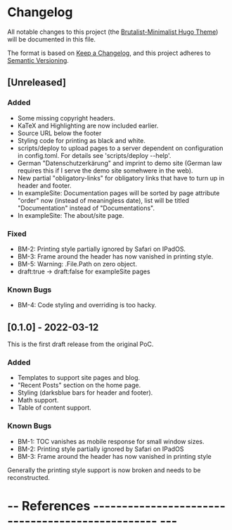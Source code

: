 # Changelog

All notable changes to this project (the [Brutalist-Minimalist Hugo
Theme][bm]) will be documented in this file.

The format is based on [Keep a Changelog][keepachangelog], and this
project adheres to [Semantic Versioning][semver].

## [Unreleased]

### Added

- Some missing copyright headers.
- KaTeX and Highlighting are now included earlier.
- Source URL below the footer
- Styling code for printing as black and white.
- scripts/deploy to upload pages to a server dependent on configuration in
  config.toml. For details see 'scripts/deploy --help'.
- German "Datenschutzerkärung" and imprint to demo site (German law
  requires this if I serve the demo site somehwere in the web).
- New partial "obligatory-links" for obligatory links that have to turn up
  in header and footer.
- In exampleSite: Documentation pages will be sorted by page attribute
  "order" now (instead of meaningless date), list will be titled
  "Documentation" instead of "Documentations".
- In exampleSite: The about/site page.

### Fixed

- BM-2: Printing style partially ignored by Safari on IPadOS.
- BM-3: Frame around the header has now vanished in printing style.
- BM-5: Warning: .File.Path on zero object.
- draft:true -> draft:false for exampleSite pages

### Known Bugs

- BM-4: Code styling and overriding is too hacky.

## [0.1.0] - 2022-03-12

This is the first draft release from the original PoC.

### Added

- Templates to support site pages and blog.
- "Recent Posts" section on the home page.
- Styling (darksblue bars for header and footer).
- Math support.
- Table of content support.

### Known Bugs

- BM-1: TOC vanishes as mobile response for small window sizes.
- BM-2: Printing style partially ignored by Safari on IPadOS
- BM-3: Frame around the header has now vanished in printing style

Generally the printing style support is now broken and needs to be
reconstructed.

# -- References ------------------------------------------------- ---

  [bm]:              https://brutalist-minimalist.glitzersachen.de
  [keepachangelog]:  https://keepachangelog.com/en/1.0.0/
  [semver]:          https://semver.org/spec/v2.0.0.html
  
<!-- ------------------------------------------------------------- -->
<!-- Local Variables: -->
<!-- fill-column: 75 -->
<!-- eval: (column-enforce-mode 1) -->
<!-- End: -->
